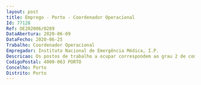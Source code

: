 ```yaml
--- 
layout: post
title: Emprego - Porto - Coordenador Operacional
Id: 77128
Ref: OE202006/0289
DataAbertura: 2020-06-09
DataFecho: 2020-06-25
Trabalho: Coordenador Operacional
Empregador: Instituto Nacional de Emergência Médica, I.P.
Descricao: Os postos de trabalho a ocupar correspondem ao grau 2 de complexidade funcional, nos termos do n.º 2 do artigo 3.º do Decreto Lei n.º 19 2016, de 15 de abril, cuja caracterização se encontra prevista no Anexo I a que se refere o artigo 8.º do referido diploma legal.
CodigoPostal: 4000-063 PORTO
Concelho: Porto
Distrito: Porto
--- 
```

